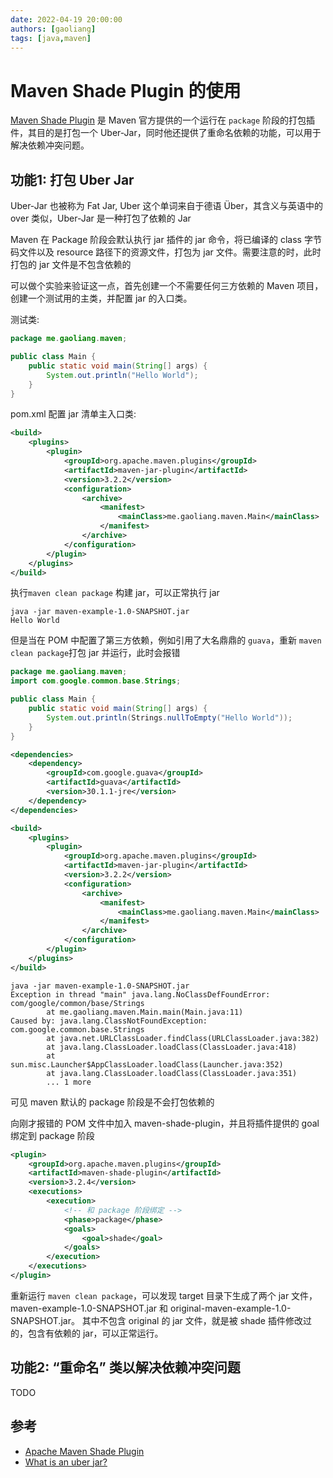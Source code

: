 ```yaml
---
date: 2022-04-19 20:00:00
authors: [gaoliang]
tags: [java,maven]
---
```

# Maven Shade Plugin 的使用

[Maven Shade Plugin](https://maven.apache.org/plugins/maven-shade-plugin/) 是 Maven 官方提供的一个运行在 `package` 阶段的打包插件，其目的是打包一个 Uber-Jar，同时他还提供了重命名依赖的功能，可以用于解决依赖冲突问题。

<!--truncate-->


## 功能1: 打包 Uber Jar

Uber-Jar 也被称为 Fat Jar, Uber 这个单词来自于德语 Über，其含义与英语中的 over 类似，Uber-Jar 是一种打包了依赖的 Jar

Maven 在 Package 阶段会默认执行 jar 插件的 jar 命令，将已编译的 class 字节码文件以及 resource 路径下的资源文件，打包为 jar 文件。需要注意的时，此时打包的 jar 文件是不包含依赖的

可以做个实验来验证这一点，首先创建一个不需要任何三方依赖的 Maven 项目，创建一个测试用的主类，并配置 jar 的入口类。

测试类:
```java
package me.gaoliang.maven;

public class Main {
    public static void main(String[] args) {
        System.out.println("Hello World");
    }
}
```

pom.xml 配置 jar 清单主入口类:
```xml
<build>
    <plugins>
        <plugin>
            <groupId>org.apache.maven.plugins</groupId>
            <artifactId>maven-jar-plugin</artifactId>
            <version>3.2.2</version>
            <configuration>
                <archive>
                    <manifest>
                        <mainClass>me.gaoliang.maven.Main</mainClass>
                    </manifest>
                </archive>
            </configuration>
        </plugin>
    </plugins>
</build>
```

执行`maven clean package` 构建 jar，可以正常执行 jar 
```shell
java -jar maven-example-1.0-SNAPSHOT.jar 
Hello World
```

但是当在 POM 中配置了第三方依赖，例如引用了大名鼎鼎的 `guava`，重新 `maven clean package`打包 jar 并运行，此时会报错 
```java
package me.gaoliang.maven;
import com.google.common.base.Strings;

public class Main {
    public static void main(String[] args) {
        System.out.println(Strings.nullToEmpty("Hello World"));
    }
}
```
```xml
<dependencies>
    <dependency>
        <groupId>com.google.guava</groupId>
        <artifactId>guava</artifactId>
        <version>30.1.1-jre</version>
    </dependency>
</dependencies>

<build>
    <plugins>
        <plugin>
            <groupId>org.apache.maven.plugins</groupId>
            <artifactId>maven-jar-plugin</artifactId>
            <version>3.2.2</version>
            <configuration>
                <archive>
                    <manifest>
                        <mainClass>me.gaoliang.maven.Main</mainClass>
                    </manifest>
                </archive>
            </configuration>
        </plugin>
    </plugins>
</build>

```

```shell
java -jar maven-example-1.0-SNAPSHOT.jar 
Exception in thread "main" java.lang.NoClassDefFoundError: com/google/common/base/Strings
        at me.gaoliang.maven.Main.main(Main.java:11)
Caused by: java.lang.ClassNotFoundException: com.google.common.base.Strings
        at java.net.URLClassLoader.findClass(URLClassLoader.java:382)
        at java.lang.ClassLoader.loadClass(ClassLoader.java:418)
        at sun.misc.Launcher$AppClassLoader.loadClass(Launcher.java:352)
        at java.lang.ClassLoader.loadClass(ClassLoader.java:351)
        ... 1 more
```

可见 maven 默认的 package 阶段是不会打包依赖的

向刚才报错的 POM 文件中加入 maven-shade-plugin，并且将插件提供的 goal 绑定到 package 阶段
```xml
<plugin>
    <groupId>org.apache.maven.plugins</groupId>
    <artifactId>maven-shade-plugin</artifactId>
    <version>3.2.4</version>
    <executions>
        <execution>
            <!-- 和 package 阶段绑定 -->
            <phase>package</phase>
            <goals>
                <goal>shade</goal>
            </goals>
        </execution>
    </executions>
</plugin>
```
重新运行 `maven clean package`，可以发现 target 目录下生成了两个 jar 文件， maven-example-1.0-SNAPSHOT.jar 和 original-maven-example-1.0-SNAPSHOT.jar。 其中不包含 original 的 jar 文件，就是被 shade 插件修改过的，包含有依赖的 jar，可以正常运行。 


## 功能2: “重命名” 类以解决依赖冲突问题
TODO


## 参考
- [Apache Maven Shade Plugin](https://maven.apache.org/plugins/maven-shade-plugin/)
- [What is an uber jar?](https://stackoverflow.com/a/11947093/6925790)
